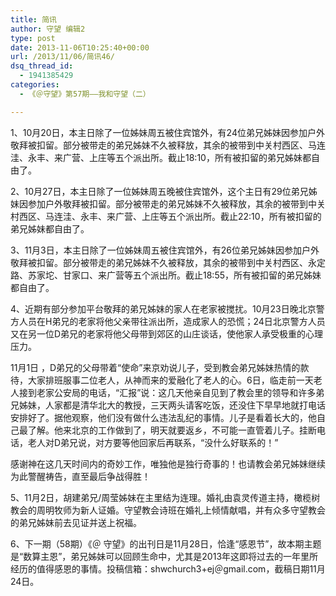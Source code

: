 ```yaml
---
title: 简讯
author: 守望 编辑2
type: post
date: 2013-11-06T10:25:40+00:00
url: /2013/11/06/简讯46/
dsq_thread_id:
  - 1941385429
categories:
  - 《＠守望》第57期——我和守望（二）

---
```

1、10月20日，本主日除了一位姊妹周五被住宾馆外，有24位弟兄姊妹因参加户外敬拜被扣留。部分被带走的弟兄姊妹不久被释放，其余的被带到中关村西区、马连洼、永丰、来广营、上庄等五个派出所。截止18:10，所有被扣留的弟兄姊妹都自由了。

2、10月27日，本主日除了一位姊妹周五晚被住宾馆外，这个主日有29位弟兄姊妹因参加户外敬拜被扣留。部分被带走的弟兄姊妹不久被释放，其余的被带到中关村西区、马连洼、永丰、来广营、上庄等五个派出所。截止22:10，所有被扣留的弟兄姊妹都自由了。

3、11月3日，本主日除了一位姊妹周五被住宾馆外，有26位弟兄姊妹因参加户外敬拜被扣留。部分被带走的弟兄姊妹不久被释放，其余的被带到中关村西区、永定路、苏家坨、甘家口、来广营等五个派出所。截止18:55，所有被扣留的弟兄姊妹都自由了。

4、近期有部分参加平台敬拜的弟兄姊妹的家人在老家被搅扰。10月23日晚北京警方人员在H弟兄的老家将他父亲带往派出所，造成家人的恐慌；24日北京警方人员又在另一位D弟兄的老家将他父母带到郊区的山庄谈话，使他家人承受极重的心理压力。
  
11月1日 ，D弟兄的父母带着“使命”来京劝说儿子，受到教会弟兄姊妹热情的款待，大家排班服事二位老人，从神而来的爱融化了老人的心。6日，临走前一天老人接到老家公安局的电话，“汇报”说：这几天他亲自见到了教会里的领导和许多弟兄姊妹，人家都是清华北大的教授，三天两头请客吃饭，还没住下早早地就打电话安排好了。据他观察，他们没有做什么违法乱纪的事情。儿子是看着长大的，他自己最了解。他来北京的工作做到了，明天就要返乡，不可能一直管着儿子。挂断电话，老人对D弟兄说，对方要等他回家后再联系，“没什么好联系的！”
  
感谢神在这几天时间内的奇妙工作，唯独他是独行奇事的！也请教会弟兄姊妹继续为此警醒祷告，直至最后争战得胜！

5、11月2日，胡建弟兄/周莹姊妹在主里结为连理。<wbr />婚礼由袁灵传道主持，橄榄树教会的周明牧师为新人证婚。<wbr />守望教会诗班在婚礼上倾情献唱，<wbr />并有众多守望教会的弟兄姊妹前去见证并送上祝福。

6、下一期（58期）《＠ 守望》的出刊日是11月28日，恰逢“感恩节”，故本期主题是“数算主恩”，弟兄姊妹可以回顾生命中，尤其是2013年这即将过去的一年里所经历的值得感恩的事情。投稿信箱：shwchurch3+ej＠gmail.com，截稿日期11月24日。